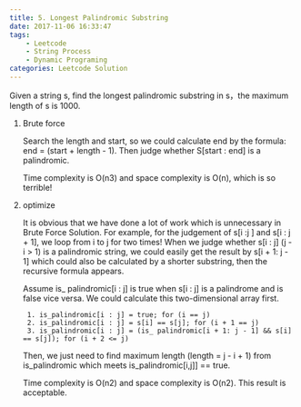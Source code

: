 ```yaml
---
title: 5. Longest Palindromic Substring
date: 2017-11-06 16:33:47
tags: 
	- Leetcode
	- String Process
	- Dynamic Programing
categories: Leetcode Solution
---
```


Given a string s, find the longest palindromic substring in s，the maximum length of s is 1000.


1. Brute force

	Search the length and start, so we could calculate end by the formula: end 	= (start + length - 1). Then judge whether S[start : end] is a palindromic.
	
	Time complexity is O(n3) and space complexity is O(n), which is so terrible!
	
2. optimize

	It is obvious that we have done a lot of work which is unnecessary in Brute Force Solution. For example, for the judgement of s[i :j ] and s[i : j + 1], we loop from i to j for two times! When we judge whether s[i : j] (j - i > 1) is a palindromic string, we could easily get the result by s[i + 1: j - 1] which could also be calculated by a shorter substring, then the recursive formula appears.
	
	Assume is_ palindromic[i : j] is true when s[i : j] is a palindrome and is false vice versa. We could calculate this two-dimensional array first. 
	
		1. is_palindromic[i : j] = true; for (i == j)
		2. is_palindromic[i : j] = s[i] == s[j]; for (i + 1 == j)
		3. is_palindromic[i : j] = (is_ palindromic[i + 1: j - 1] && s[i] == s[j]); for (i + 2 <= j)
	
	Then, we just need to find maximum length (length = j - i + 1) from is_palindromic which meets is_palindromic[i,j]] == true.

	Time complexity is O(n2) and space complexity is O(n2). This result is acceptable.
